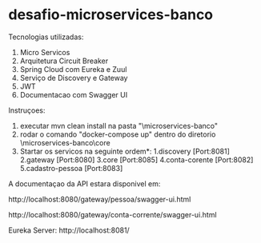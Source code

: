 # desafio-microservices-banco

Tecnologias utilizadas:

1. Micro Servicos
2. Arquitetura Circuit Breaker
3. Spring Cloud com Eureka e Zuul
4. Serviço de Discovery e Gateway
4. JWT
5. Documentacao com Swagger UI


Instruçoes:

1. executar mvn clean install na pasta "\microservices-banco"
2. rodar o comando "docker-compose up" dentro do diretorio \microservices-banco\core
3. Startar os servicos na seguinte ordem*:
  1.discovery [Port:8081]
  2.gateway [Port:8080] 
  3.core [Port:8085]
  4.conta-corente [Port:8082]
  5.cadastro-pessoa [Port:8083]
 
 A documentaçao da API estara disponivel em:
 
 http://localhost:8080/gateway/pessoa/swagger-ui.html
 
 http://localhost:8080/gateway/conta-corrente/swagger-ui.html
 
 Eureka Server:
 http://localhost:8081/
 
 

